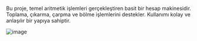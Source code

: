 Bu proje, temel aritmetik işlemleri gerçekleştiren basit bir hesap makinesidir.
Toplama, çıkarma, çarpma ve bölme işlemlerini destekler.
Kullanımı kolay ve anlaşılır bir yapıya sahiptir.

![image](https://github.com/user-attachments/assets/9d772f89-9a11-4d5c-adb8-733b9e655ba8)
